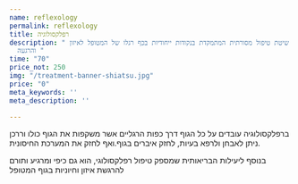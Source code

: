 ```yaml
---
name: reflexology
permalink: reflexology
title: רפלקסולוגיה
description: " שיטת טיפול מסורתית המתמקדת בנקודות ייחודיות בכף רגלו של המטופל לאיזון
  והרגעה "
time: "70"
price_not: 250
img: "/treatment-banner-shiatsu.jpg"
price: "0"
meta_keywords: ''
meta_description: ''

---
```

ברפלקסולוגיה עובדים על כל הגוף דרך כפות הרגליים אשר משקפות את הגוף כולו וררכן ניתן לאבחן ולרפא בעיות, לחזק איברים בגוף.ואף לחזק את המערכת החיסונית.

בנוסף ליעילות הבריאותית שמספק טיפול רפלקסולוגי, הוא גם כיפי  ומרגיע ותורם להרגשת איזון וחיוניות בגוף המטופל